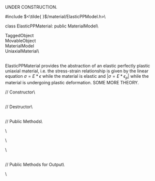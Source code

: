 UNDER CONSTRUCTION.

\#include $<\tilde{ }$/material/ElasticPPModel.h$>$\

class ElasticPPMaterial: public MaterialModel\

TaggedObject\
MovableObject\
MaterialModel\
UniaxialMaterial\

\
ElasticPPMaterial provides the abstraction of an elastic perfectly
plastic uniaxial material, i.e. the stress-strain relationship is given
by the linear equation $\sigma = E * \epsilon$ while the material is
elastic and $| \sigma = E * \epsilon_p |$ while the material is
undergoing plastic deformation. SOME MORE THEORY.

// Constructor\

\
// Destructor\

\
// Public Methods\

\

\

\

\
// Public Methods for Output\

\

